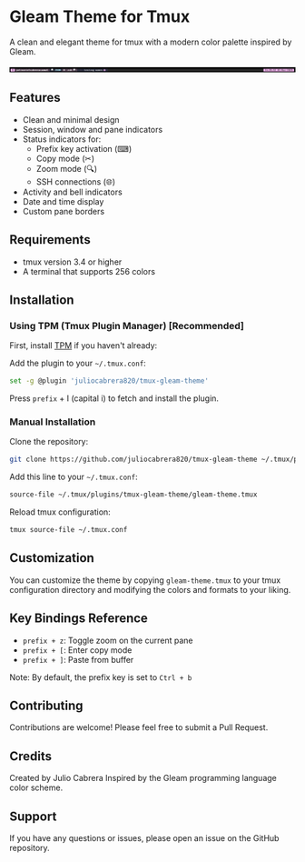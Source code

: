 # Gleam Theme for Tmux

A clean and elegant theme for tmux with a modern color palette inspired by Gleam.

![Theme Preview](gleam-theme.png)

## Features

- Clean and minimal design
- Session, window and pane indicators
- Status indicators for:
  - Prefix key activation (⌨)
  - Copy mode (✂)
  - Zoom mode (🔍)
  - SSH connections (🌐)
- Activity and bell indicators
- Date and time display
- Custom pane borders

## Requirements

- tmux version 3.4 or higher
- A terminal that supports 256 colors

## Installation

### Using TPM (Tmux Plugin Manager) [Recommended]

First, install [TPM](https://github.com/tmux-plugins/tpm) if you haven't already:

Add the plugin to your `~/.tmux.conf`:

```bash
set -g @plugin 'juliocabrera820/tmux-gleam-theme'
```

Press `prefix` + I (capital i) to fetch and install the plugin.

### Manual Installation

Clone the repository:

```bash
git clone https://github.com/juliocabrera820/tmux-gleam-theme ~/.tmux/plugins/tmux-gleam-theme
```

Add this line to your `~/.tmux.conf`:

```bash
source-file ~/.tmux/plugins/tmux-gleam-theme/gleam-theme.tmux
```

Reload tmux configuration:

```bash
tmux source-file ~/.tmux.conf
```

## Customization

You can customize the theme by copying `gleam-theme.tmux` to your tmux configuration directory and modifying the colors and formats to your liking.

## Key Bindings Reference

- `prefix + z`: Toggle zoom on the current pane
- `prefix + [`: Enter copy mode
- `prefix + ]`: Paste from buffer

Note: By default, the prefix key is set to `Ctrl + b`

## Contributing

Contributions are welcome! Please feel free to submit a Pull Request.

## Credits

Created by Julio Cabrera
Inspired by the Gleam programming language color scheme.

## Support

If you have any questions or issues, please open an issue on the GitHub repository.

